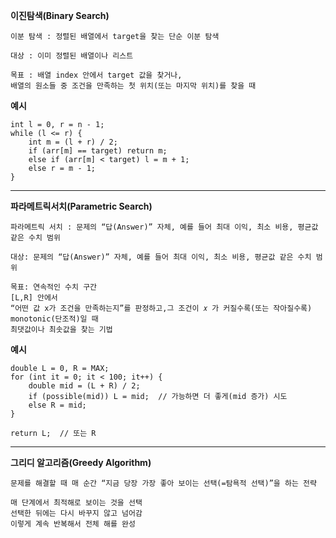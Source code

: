 **이진탐색(Binary Search)**

    이분 탐색 : 정렬된 배열에서 target을 찾는 단순 이분 탐색
    
    대상 : 이미 정렬된 배열이나 리스트
    
    목표 : 배열 index 안에서 target 값을 찾거나,
    배열의 원소들 중 조건을 만족하는 첫 위치(또는 마지막 위치)를 찾을 때

**예시**

    int l = 0, r = n - 1;
    while (l <= r) {
        int m = (l + r) / 2;
        if (arr[m] == target) return m;
        else if (arr[m] < target) l = m + 1;
        else r = m - 1;
    }
        
------------------------------------------
**파라메트릭서치(Parametric Search)**

    파라메트릭 서치 : 문제의 “답(Answer)” 자체, 예를 들어 최대 이익, 최소 비용, 평균값 같은 수치 범위
    
    대상: 문제의 “답(Answer)” 자체, 예를 들어 최대 이익, 최소 비용, 평균값 같은 수치 범위
    
    목표: 연속적인 수치 구간 
    [L,R] 안에서
    “어떤 값 x가 조건을 만족하는지”를 판정하고,그 조건이 𝑥 가 커질수록(또는 작아질수록) monotonic(단조적)일 때
    최댓값이나 최솟값을 찾는 기법

**예시**

    double L = 0, R = MAX;
    for (int it = 0; it < 100; it++) {
        double mid = (L + R) / 2;
        if (possible(mid)) L = mid;  // 가능하면 더 좋게(mid 증가) 시도
        else R = mid;
    }
    
    return L;  // 또는 R

--------------------------------------------------------

**그리디 알고리즘(Greedy Algorithm)**

    문제를 해결할 때 매 순간 “지금 당장 가장 좋아 보이는 선택(=탐욕적 선택)”을 하는 전략
    
    매 단계에서 최적해로 보이는 것을 선택
    선택한 뒤에는 다시 바꾸지 않고 넘어감
    이렇게 계속 반복해서 전체 해를 완성

